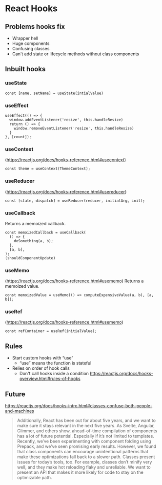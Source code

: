 # React Hooks

## Problems hooks fix
- Wrapper hell
- Huge components
- Confusing classes
- Can't add state or lifecycle methods without class components


## Inbuilt hooks

### useState

```
const [name, setName] = useState(intialValue)
```

### useEffect

```
useEffect(() => {
  window.addEventListener('resize', this.handleResize)
  return () => {
    window.removeEventListener('resize', this.handleResize)
  }
}, [count]);
```

### useContext

(https://reactjs.org/docs/hooks-reference.html#usecontext)

```
const theme = useContext(ThemeContext);
```

### useReducer

(https://reactjs.org/docs/hooks-reference.html#usereducer)

```
const [state, dispatch] = useReducer(reducer, initialArg, init);
```

### useCallback

Returns a memoized callback.

```
const memoizedCallback = useCallback(
  () => {
    doSomething(a, b);
  },
  [a, b],
);
(shouldComponentUpdate)
```

### useMemo

(https://reactjs.org/docs/hooks-reference.html#usememo)
Returns a memoized value.

```
const memoizedValue = useMemo(() => computeExpensiveValue(a, b), [a, b]);
```

### useRef

(https://reactjs.org/docs/hooks-reference.html#usememo)

```
const refContainer = useRef(initialValue);
```

## Rules
- Start custom hooks with “use”
  - “use” means the function is stateful
- Relies on order of hook calls
  - Don't call hooks inside a condition
https://reactjs.org/docs/hooks-overview.html#rules-of-hooks

## Future
https://reactjs.org/docs/hooks-intro.html#classes-confuse-both-people-and-machines
> Additionally, React has been out for about five years, and we want to make sure it stays relevant in the next five years. As Svelte, Angular, Glimmer, and others show, ahead-of-time compilation of components has a lot of future potential. Especially if it’s not limited to templates. Recently, we’ve been experimenting with component folding using Prepack, and we’ve seen promising early results. However, we found that class components can encourage unintentional patterns that make these optimizations fall back to a slower path. Classes present issues for today’s tools, too. For example, classes don’t minify very well, and they make hot reloading flaky and unreliable. We want to present an API that makes it more likely for code to stay on the optimizable path.
